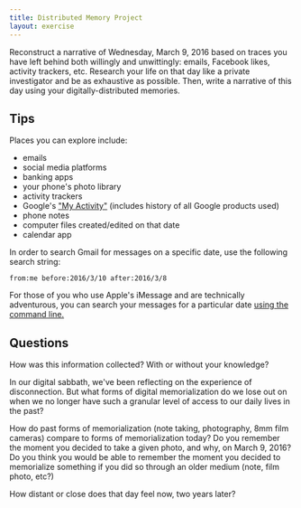 ```yaml
---
title: Distributed Memory Project
layout: exercise
---
```


Reconstruct a narrative of Wednesday, March 9, 2016 based on traces you have left behind both willingly and unwittingly: emails, Facebook likes, activity trackers, etc. Research your life on that day like a private investigator and be as exhaustive as possible. Then, write a narrative of this day using your digitally-distributed memories.

## Tips

Places you can explore include:

- emails
- social media platforms
- banking apps
- your phone's photo library
- activity trackers
- Google's ["My Activity"](https://myactivity.google.com/) (includes history of all Google products used)
- phone notes
- computer files created/edited on that date
- calendar app

In order to search Gmail for messages on a specific date, use the following search string:

`from:me before:2016/3/10 after:2016/3/8`

For those of you who use Apple's iMessage and are technically adventurous, you can search your messages for a particular date [using the command line.](https://apple.stackexchange.com/questions/222836/how-to-seek-to-very-old-text-messages)

## Questions

How was this information collected? With or without your knowledge?

In our digital sabbath, we've been reflecting on the experience of disconnection. But what forms of digital memorialization do we lose out on when we no longer have such a granular level of access to our daily lives in the past?

How do past forms of memorialization (note taking, photography, 8mm film cameras) compare to forms of memorialization today? Do you remember the moment you decided to take a given photo, and why, on March 9, 2016? Do you think you would be able to remember the moment you decided to memorialize something if you did so through an older medium (note, film photo, etc?)

How distant or close does that day feel now, two years later?
